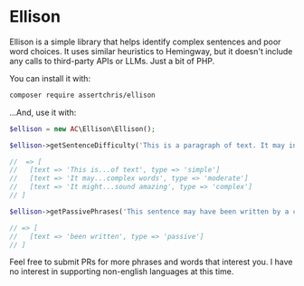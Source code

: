 # Ellison

Ellison is a simple library that helps identify complex sentences and poor word choices. It uses similar heuristics to Hemingway, but it doesn't include any calls to third-party APIs or LLMs. Just a bit of PHP.

You can install it with:

```sh
composer require assertchris/ellison
```

...And, use it with:

```php
$ellison = new AC\Ellison\Ellison();

$ellison->getSentenceDifficulty('This is a paragraph of text. It may include some moderately complex sentences, with slightly complex words. It might also include verbose sentences that tax the brain, tire the eyes, and exhaust the brain; all in an attempt to make the writer sound amazing.');

//  => [
//   [text => 'This is...of text', type => 'simple']
//   [text => 'It may...complex words', type => 'moderate']
//   [text => 'It might...sound amazing', type => 'complex']
// ]

$ellison->getPassivePhrases('This sentence may have been written by a corgi');

// => [
//   [text => 'been written', type => 'passive'] 
// ]
```

Feel free to submit PRs for more phrases and words that interest you. I have no interest in supporting non-english languages at this time.

